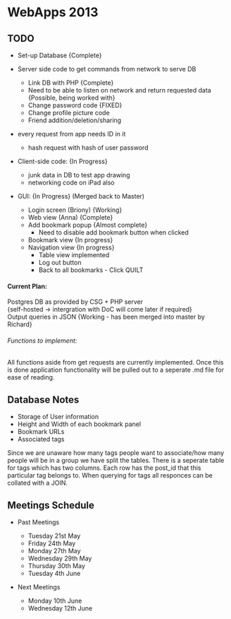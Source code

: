 # WebApps 2013

  
## TODO

 - Set-up Database {Complete}  
 - Server side code to get commands from network to serve DB  
    - Link DB with PHP {Complete}
    - Need to be able to listen on network and return requested data {Possible, being worked with}  
    - Change password code {FIXED}
    - Change profile picture code
    - Friend addition/deletion/sharing

 - every request from app needs ID in it  
    - hash request with hash of user password  

 - Client-side code: {In Progress}  
    - junk data in DB to test app drawing  
    - networking code on iPad also

 - GUI: {In Progress} (Merged back to Master)
    - Login screen (Briony) {Working}
    - Web view (Anna) {Complete}
    - Add bookmark popup {Almost complete}
        - Need to disable add bookmark button when clicked
    - Bookmark view {In progress}
    - Navigation view {In progress}
        - Table view implemented
        - Log out button
        - Back to all bookmarks - Click QUILT


#### Current Plan:  
Postgres DB as provided by CSG + PHP server  
{self-hosted -> intergration with DoC will come later if required}  
Output queries in JSON {Working - has been merged into master by Richard}



###### Functions to implement:
All functions aside from get requests are currently implemented. Once this is done application functionality will be pulled out to a seperate .md file for ease of reading.
  

  
  
## Database Notes

 - Storage of User information
 - Height and Width of each bookmark panel
 - Bookmark URLs
 - Associated tags  

Since we are unaware how many tags people want to associate/how many people will be in a group we have split the tables. There is a seperate table for tags which has two columns. Each row has the post_id that this particular tag belongs to. When querying for tags all responces can be collated with a JOIN.


## Meetings Schedule

 - Past Meetings  
    - Tuesday 21st May  
    - Friday 24th May  
    - Monday 27th May  
    - Wednesday 29th May  
    - Thursday 30th May  
    - Tuesday 4th June 
    
 - Next Meetings  
    - Monday 10th June  
    - Wednesday 12th June  
